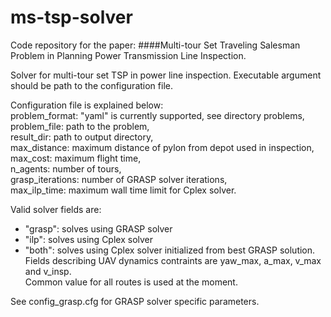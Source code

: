 # ms-tsp-solver

Code repository for the paper:
####Multi-tour Set Traveling Salesman Problem in Planning Power Transmission Line Inspection.

Solver for multi-tour set TSP in power line inspection.
Executable argument should be path to the configuration file.

Configuration file is explained below:\
problem_format: "yaml" is currently supported, see directory problems,\
problem_file: path to the problem,\
result_dir: path to output directory,\
max_distance: maximum distance of pylon from depot used in inspection,\
max_cost: maximum flight time,\
n_agents: number of tours,\
grasp_iterations: number of GRASP solver iterations,\
max_ilp_time: maximum wall time limit for Cplex solver.

Valid solver fields are:
  * "grasp": solves using GRASP solver
  * "ilp": solves using Cplex solver
  * "both": solves using Cplex solver initialized from best GRASP solution.\
Fields describing UAV dynamics contraints are yaw_max, a_max, v_max and v_insp.\
Common value for all routes is used at the moment.

See config_grasp.cfg for GRASP solver specific parameters.

